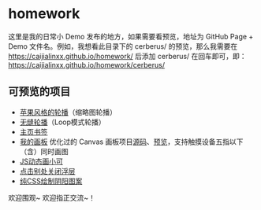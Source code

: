# homework
这里是我的日常小 Demo 发布的地方，如果需要看预览，地址为  GitHub Page + Demo 文件名。例如，我想看此目录下的 cerberus/ 的预览，那么我需要在 https://caijialinxx.github.io/homework/ 后添加 cerberus/ 在回车即可，即：https://caijialinxx.github.io/homework/cerberus/

## 可预览的项目
- [苹果风格的轮播](https://caijialinxx.github.io/homework/apple-like_Slide)（缩略图轮播）
- [无缝轮播](https://caijialinxx.github.io/homework/slides/)（Loop模式轮播）
- [主页书签](https://caijialinxx.github.io/homework/bookmarks/)
- [我的画板](https://caijialinxx.github.io/homework/canvas/)   优化过的 Canvas 画板项目[源码](https://github.com/Caijialinxx/Slides)、[预览](https://caijialinxx.github.io/Canvas/)，支持触摸设备五指以下（含）同时画图
- [JS动态画小可](https://caijialinxx.github.io/homework/cerberus/)
- [点击别处关闭浮层](https://caijialinxx.github.io/homework/popover/)
- [纯CSS绘制阴阳图案](https://caijialinxx.github.io/homework/YinYang.html)

欢迎围观~ 欢迎指正交流~！
